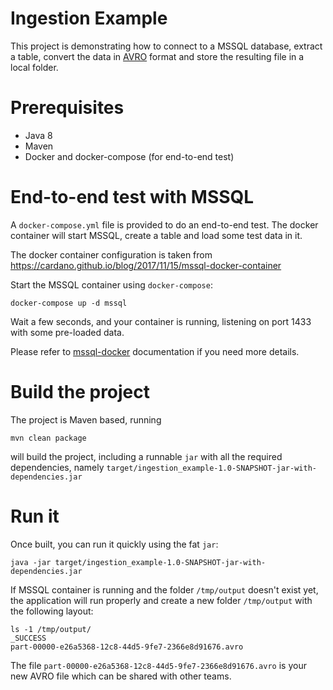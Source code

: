 Ingestion Example
====

This project is demonstrating how to connect to a MSSQL database, extract a table,
convert the data in [AVRO](https://avro.apache.org) format and store the resulting file
in a local folder.

# Prerequisites

- Java 8
- Maven
- Docker and docker-compose (for end-to-end test)

# End-to-end test with MSSQL

A `docker-compose.yml` file is provided to do an end-to-end test.
The docker container will start MSSQL, create a table and load
some test data in it.

The docker container configuration is taken from https://cardano.github.io/blog/2017/11/15/mssql-docker-container

Start the MSSQL container using `docker-compose`: 

```
docker-compose up -d mssql
```

Wait a few seconds, and your container is running, listening on port 1433 with some pre-loaded data.

Please refer to [mssql-docker](https://github.com/Microsoft/mssql-docker) documentation
if you need more details.


# Build the project

The project is Maven based, running

```
mvn clean package
```

will build the project, including a runnable `jar` with all the required dependencies,
namely `target/ingestion_example-1.0-SNAPSHOT-jar-with-dependencies.jar`

# Run it

Once built, you can run it quickly using the fat `jar`:

```
java -jar target/ingestion_example-1.0-SNAPSHOT-jar-with-dependencies.jar
```

If MSSQL container is running and the folder `/tmp/output` doesn't exist yet,
the application will run properly and create a new folder `/tmp/output` with
the following layout:

```
ls -1 /tmp/output/
_SUCCESS
part-00000-e26a5368-12c8-44d5-9fe7-2366e8d91676.avro
```

The file `part-00000-e26a5368-12c8-44d5-9fe7-2366e8d91676.avro` is your new AVRO file which
can be shared with other teams.
